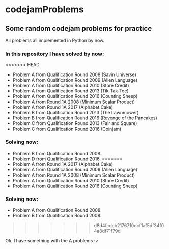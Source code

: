 # codejamProblems
## Some random codejam problems for practice

All problems all implemented in Python by now.


### In this repository I have solved by now:

<<<<<<< HEAD
* Problem A from Qualification Round 2008 (Savin Universe)
* Problem A from Qualification Round 2009 (Alien Language)
* Problem A from Qualification Round 2010 (Store Credit)
* Problem A from Qualification Round 2013 (Tik-Tak-Toe)
* Problem A from Qualification Round 2016 (Counting Sheep)
* Problem A from Round 1A 2008 (Minimum Scalar Product)
* Problem A from Round 1A 2017 (Alphabet Cake)
* Problem B from Qualification Round 2013 (The Lawnmower)
* Problem B from Qualification Round 2016 (Revenge of the Pancakes)
* Problem C from Qualification Round 2013 (Fair and Square)
* Problem C from Qualification Round 2016 (Coinjam)

### Solving now:

* Problem B from Qualification Round 2008.
* Problem D from Qualification Round 2016.
=======
* Problem A from Round 1A 2017 (Alphabet Cake)
* Problem A from Qualification Round 2009 (Alien Language)
* Problem A from Round 1A 2008 (Minimum Scalar Product)
* Problem A from Qualification Round 2010 (Store Credit)
* Problem A from Qualification Round 2016 (Counting Sheep)

### Solving now:

* Problem A from Qualification Round 2008.
* Problem B from Qualification Round 2008. 

>>>>>>> d8d4fcdcb2176710dcf1af5df34f04a8df71f79d

Ok, I have something with the A problems :v 
